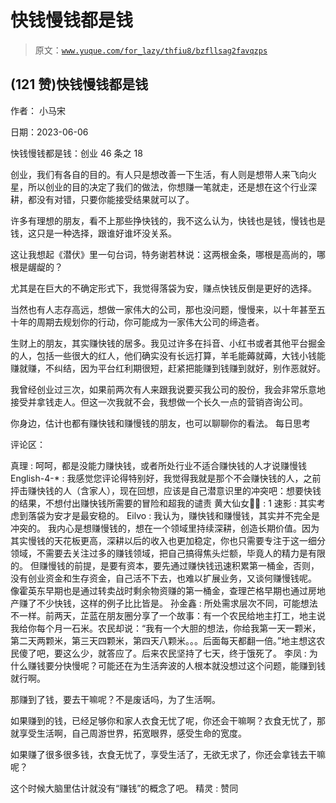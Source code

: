 # 快钱慢钱都是钱

> 原文：[`www.yuque.com/for_lazy/thfiu8/bzfllsag2favqzps`](https://www.yuque.com/for_lazy/thfiu8/bzfllsag2favqzps)



## (121 赞)快钱慢钱都是钱 

作者： 小马宋 

日期：2023-06-06 

快钱慢钱都是钱：创业 46 条之 18 

创业，我们有各自的目的。有人只是想改善一下生活，有人则是想带人来飞向火星，所以创业的目的决定了我们的做法，你想赚一笔就走，还是想在这个行业深耕，都没有对错，只要你能接受结果就可以了。 

许多有理想的朋友，看不上那些挣快钱的，我不这么认为，快钱也是钱，慢钱也是钱，这只是一种选择，跟谁好谁坏没关系。 

这让我想起《潜伏》里一句台词，特务谢若林说：这两根金条，哪根是高尚的，哪根是龌龊的？ 

尤其是在巨大的不确定形式下，我觉得落袋为安，赚点快钱反倒是更好的选择。 

当然也有人志存高远，想做一家伟大的公司，那也没问题，慢慢来，以十年甚至五十年的周期去规划你的行动，你可能成为一家伟大公司的缔造者。 

生财上的朋友，其实赚快钱的居多。我见过许多在抖音、小红书或者其他平台掘金的人，包括一些很大的红人，他们确实没有长远打算，羊毛能薅就薅，大钱小钱能赚就赚，不纠结，因为平台红利期很短，赶紧把能赚到钱赚到就好，别作恶就好。 

我曾经创业过三次，如果前两次有人来跟我说要买我公司的股份，我会非常乐意地接受并拿钱走人。但这一次我就不会，我想做一个长久一点的营销咨询公司。 

你身边，估计也都有赚快钱和赚慢钱的朋友，也可以聊聊你的看法。 每日思考 

评论区： 

真理 : 呵呵，都是没能力赚快钱，或者所处行业不适合赚快钱的人才说赚慢钱 English-4-* : 我感觉您评论得特别好，我觉得我就是那个不会赚快钱的人，之前抨击赚快钱的人（含家人），现在回想，应该是自己潜意识里的冲突吧：想要快钱的结果，不想付出赚快钱所需要的冒险和超我的谴责 黄大仙女🧚‍♀️ : 1 速影 : 其实考虑到落袋为安才是最安稳的。 Eilvo : 我认为，赚快钱和赚慢钱，其实并不完全是冲突的。 我内心是想赚慢钱的，想在一个领域里持续深耕，创造长期价值。因为其实慢钱的天花板更高，深耕以后的收入也更加稳定，你也只需要专注于这一细分领域，不需要去关注过多的赚钱领域，把自己搞得焦头烂额，毕竟人的精力是有限的。 但赚慢钱的前提，是要有资本，要先通过赚快钱迅速积累第一桶金，否则，没有创业资金和生存资金，自己活不下去，也难以扩展业务，又谈何赚慢钱呢。 像霍英东早期也是通过转卖战时剩余物资赚的第一桶金，查理芒格早期也通过房地产赚了不少快钱，这样的例子比比皆是。 孙金鑫 : 所处需求层次不同，可能想法不一样。前两天，芷蓝在朋友圈分享了一个故事：有一个农民给地主打工，地主说我给你每个月一石米。农民却说：“我有一个大胆的想法，你给我第一天一颗米，第二天两颗米，第三天四颗米，第四天八颗米。。。后面每天都翻一倍。”地主想这农民傻了吧，要这么少，就答应了。后来农民坚持了七天，终于饿死了。 李凤 : 为什么赚钱要分快慢呢？可能还在为生活奔波的人根本就没想过这个问题，能赚到钱就行啊。 

那赚到了钱，要去干嘛呢？不是废话吗，为了生活啊。 

如果赚到的钱，已经足够你和家人衣食无忧了呢，你还会干嘛啊？衣食无忧了，那就享受生活啊，自己周游世界，拓宽眼界，感受生命的宽度。 

如果赚了很多很多钱，衣食无忧了，享受生活了，无欲无求了，你还会拿钱去干嘛呢？ 

这个时候大脑里估计就没有“赚钱”的概念了吧。 精灵 : 赞同